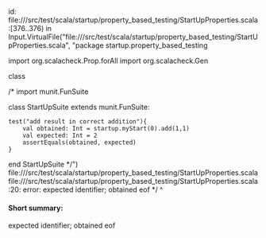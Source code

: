 id: file://<WORKSPACE>/src/test/scala/startup/property_based_testing/StartUpProperties.scala:[376..376) in Input.VirtualFile("file://<WORKSPACE>/src/test/scala/startup/property_based_testing/StartUpProperties.scala", "package startup.property_based_testing

import org.scalacheck.Prop.forAll
import org.scalacheck.Gen

class 

/*
import munit.FunSuite

class StartUpSuite extends munit.FunSuite:

    test("add result in correct addition"){
        val obtained: Int = startup.myStart(0).add(1,1)
        val expected: Int = 2
        assertEquals(obtained, expected)
    }

end StartUpSuite
*/")
file://<WORKSPACE>/src/test/scala/startup/property_based_testing/StartUpProperties.scala
file://<WORKSPACE>/src/test/scala/startup/property_based_testing/StartUpProperties.scala:20: error: expected identifier; obtained eof
*/
  ^
#### Short summary: 

expected identifier; obtained eof